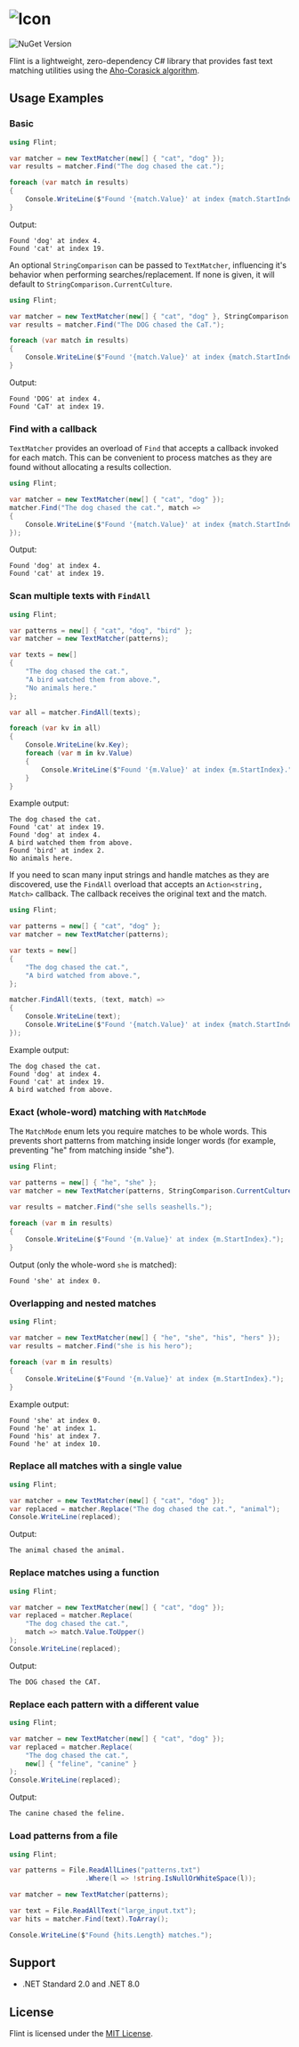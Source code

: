 ﻿# ![Icon](logo.png) 
![NuGet Version](https://img.shields.io/nuget/v/Flint)

Flint is a lightweight, zero-dependency C# library that provides fast text matching utilities using the [Aho-Corasick algorithm](https://en.wikipedia.org/wiki/Aho%E2%80%93Corasick_algorithm).

## Usage Examples

### Basic

```csharp
using Flint;

var matcher = new TextMatcher(new[] { "cat", "dog" });
var results = matcher.Find("The dog chased the cat.");

foreach (var match in results)
{
    Console.WriteLine($"Found '{match.Value}' at index {match.StartIndex}.");
}
```

Output:

```
Found 'dog' at index 4.
Found 'cat' at index 19.
```

An optional ```StringComparison``` can be passed to ```TextMatcher```, influencing it's behavior when performing searches/replacement.
If none is given, it will default to ```StringComparison.CurrentCulture```.

```csharp
using Flint;

var matcher = new TextMatcher(new[] { "cat", "dog" }, StringComparison.OrdinalIgnoreCase);
var results = matcher.Find("The DOG chased the CaT.");

foreach (var match in results)
{
    Console.WriteLine($"Found '{match.Value}' at index {match.StartIndex}.");
}
```

Output:

```
Found 'DOG' at index 4.
Found 'CaT' at index 19.
```

### Find with a callback

`TextMatcher` provides an overload of `Find` that accepts a callback invoked for each match. This can be convenient to process matches as they are found without allocating a results collection.

```csharp
using Flint;

var matcher = new TextMatcher(new[] { "cat", "dog" });
matcher.Find("The dog chased the cat.", match =>
{
    Console.WriteLine($"Found '{match.Value}' at index {match.StartIndex}.");
});
```

Output:

```
Found 'dog' at index 4.
Found 'cat' at index 19.
```

### Scan multiple texts with `FindAll`

```csharp
using Flint;

var patterns = new[] { "cat", "dog", "bird" };
var matcher = new TextMatcher(patterns);

var texts = new[]
{
    "The dog chased the cat.",
    "A bird watched them from above.",
    "No animals here."
};

var all = matcher.FindAll(texts);

foreach (var kv in all)
{
    Console.WriteLine(kv.Key);
    foreach (var m in kv.Value)
    {
        Console.WriteLine($"Found '{m.Value}' at index {m.StartIndex}.");
    }
}
```

Example output:

```
The dog chased the cat.
Found 'cat' at index 19.
Found 'dog' at index 4.
A bird watched them from above.
Found 'bird' at index 2.
No animals here.
```

If you need to scan many input strings and handle matches as they are discovered, use the `FindAll` overload that accepts an `Action<string, Match>` callback. The callback receives the original text and the match.

```csharp
using Flint;

var patterns = new[] { "cat", "dog" };
var matcher = new TextMatcher(patterns);

var texts = new[]
{
    "The dog chased the cat.",
    "A bird watched from above.",
};

matcher.FindAll(texts, (text, match) =>
{
    Console.WriteLine(text);
    Console.WriteLine($"Found '{match.Value}' at index {match.StartIndex}.");
});
```

Example output:

```
The dog chased the cat.
Found 'dog' at index 4.
Found 'cat' at index 19.
A bird watched from above.
```

### Exact (whole-word) matching with `MatchMode`

The `MatchMode` enum lets you require matches to be whole words. This prevents short patterns from matching inside longer words (for example, preventing "he" from matching inside "she").

```csharp
using Flint;

var patterns = new[] { "he", "she" };
var matcher = new TextMatcher(patterns, StringComparison.CurrentCulture, MatchMode.ExactMatch);

var results = matcher.Find("she sells seashells.");

foreach (var m in results)
{
    Console.WriteLine($"Found '{m.Value}' at index {m.StartIndex}.");
}
```

Output (only the whole-word `she` is matched):

```
Found 'she' at index 0.
```

### Overlapping and nested matches

```csharp
using Flint;

var matcher = new TextMatcher(new[] { "he", "she", "his", "hers" });
var results = matcher.Find("she is his hero");

foreach (var m in results)
{
    Console.WriteLine($"Found '{m.Value}' at index {m.StartIndex}.");
}
```

Example output:

```
Found 'she' at index 0.
Found 'he' at index 1.
Found 'his' at index 7.
Found 'he' at index 10.
```

### Replace all matches with a single value

```csharp
using Flint;

var matcher = new TextMatcher(new[] { "cat", "dog" });
var replaced = matcher.Replace("The dog chased the cat.", "animal");
Console.WriteLine(replaced);
```

Output:

```
The animal chased the animal.
```

### Replace matches using a function

```csharp
using Flint;

var matcher = new TextMatcher(new[] { "cat", "dog" });
var replaced = matcher.Replace(
    "The dog chased the cat.",
    match => match.Value.ToUpper()
);
Console.WriteLine(replaced);
```

Output:

```
The DOG chased the CAT.
```

### Replace each pattern with a different value

```csharp
using Flint;

var matcher = new TextMatcher(new[] { "cat", "dog" });
var replaced = matcher.Replace(
    "The dog chased the cat.",
    new[] { "feline", "canine" }
);
Console.WriteLine(replaced);
```

Output:

```
The canine chased the feline.
```

### Load patterns from a file

```csharp
using Flint;

var patterns = File.ReadAllLines("patterns.txt")
                   .Where(l => !string.IsNullOrWhiteSpace(l));

var matcher = new TextMatcher(patterns);

var text = File.ReadAllText("large_input.txt");
var hits = matcher.Find(text).ToArray();

Console.WriteLine($"Found {hits.Length} matches.");
```

## Support

* .NET Standard 2.0 and .NET 8.0

## License

Flint is licensed under the [MIT License](LICENSE).
